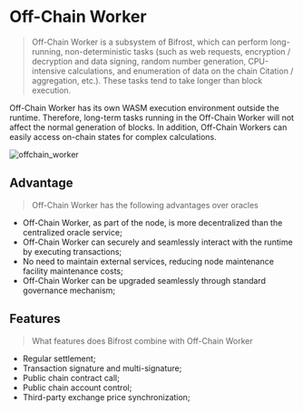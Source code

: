 # Off-Chain Worker

> Off-Chain Worker is a subsystem of Bifrost, which can perform long-running, non-deterministic tasks (such as web requests, encryption / decryption and data signing, random number generation, CPU-intensive calculations, and enumeration of data on the chain Citation / aggregation, etc.). These tasks tend to take longer than block execution.

Off-Chain Worker has its own WASM execution environment outside the runtime. Therefore, long-term tasks running in the Off-Chain Worker will not affect the normal generation of blocks. In addition, Off-Chain Workers can easily access on-chain states for complex calculations.

<img :src="$withBase('/en/offchain_worker.png')" alt="offchain_worker" />

## Advantage
> Off-Chain Worker has the following advantages over oracles

- Off-Chain Worker, as part of the node, is more decentralized than the centralized oracle service;
- Off-Chain Worker can securely and seamlessly interact with the runtime by executing transactions;
- No need to maintain external services, reducing node maintenance facility maintenance costs;
- Off-Chain Worker can be upgraded seamlessly through standard governance mechanism;

## Features
> What features does Bifrost combine with Off-Chain Worker

- Regular settlement;
- Transaction signature and multi-signature;
- Public chain contract call;
- Public chain account control;
- Third-party exchange price synchronization;